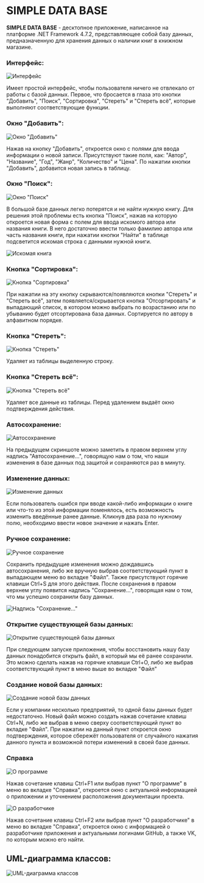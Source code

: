 # SIMPLE DATA BASE

**SIMPLE DATA BASE** - десктопное приложение, написанное на платформе .NET Framework 4.7.2, представляющее собой базу данных, 
предназначенную для хранения данных о наличии книг в книжном магазине.



### Интерфейс:
![Интерфейс](https://sun9-68.userapi.com/c853628/v853628022/2359bf/Ms32a8q11TE.jpg)

Имеет простой интерфейс, чтобы пользователя ничего не отвлекало от работы с базой данных. Первое, что бросается в глаза это кнопки 
"Добавить", "Поиск", "Сортировка", "Стереть" и "Стереть всё", которые выполняют соответствующие функции.

### Окно "Добавить":
![Окно "Добавить"](https://sun9-55.userapi.com/c858528/v858528015/1bdc90/fDxiv2SHrJI.jpg)

Нажав на кнопку "Добавить", откроется окно с полями для ввода информации о новой записи. Присутствуют такие поля, как: "Автор", 
"Название", "Год", "Жанр", "Количество" и "Цена". По нажатии кнопки "Добавить", добавится новая запись в таблицу.

### Окно "Поиск":
![Окно "Поиск"](https://sun9-61.userapi.com/c858528/v858528022/1beb18/j4m6Em4n1uM.jpg)

В большой базе данных легко потерятся и не найти нужную книгу. Для решения этой проблемы есть кнопка "Поиск", нажав на которую 
откроется новая форма с полем для ввода искомого автора или названия книги. В него достаточно ввести только фамилию автора или
часть названия книги, при нажатии кнопки "Найти" в таблице подсветится искомая строка с данными нужной книги.

![Искомая книга](https://sun9-13.userapi.com/c853628/v853628447/22f900/mrhQTfYiSJ0.jpg)

### Кнопка "Сортировка":
![Кнопка "Сортировка"](https://sun9-40.userapi.com/c853628/v853628447/22f909/9slP2CsMpKc.jpg)

При нажатии на эту кнопку скрываются/появляются кнопки "Стереть" и "Стереть всё", затем появляется/скрывается кнопка "Отсортировать" 
и выпадающий список, в котором можно выбрать по возрастанию или по убыванию будет отсортирована база данных. 
Сортируется по автору в алфавитном порядке.

### Кнопка "Стереть":
![Кнопка "Стереть"](https://sun9-61.userapi.com/c853628/v853628447/22f92e/7QG1eRkN8lY.jpg)

Удаляет из таблицы выделенную строку.

### Кнопка "Стереть всё":
![Кнопка "Стереть всё"](https://sun9-58.userapi.com/c853628/v853628022/235942/Bl8GNlEoFkE.jpg)

Удаляет все данные из таблицы. Перед удалением выдаёт окно подтверждения действия.

### Автосохранение:
![Автосохранение](https://sun9-44.userapi.com/c206624/v206624447/14b2cb/n_PZzzu7ndg.jpg)

На предыдущем скриншоте можно заметить в правом верхнем углу надпись "Автосохранение...", говорящую нам о том, что наши 
изменения в базе данных под защитой и сохраняются раз в минуту.

### Изменение данных:
![Изменение данных](https://sun9-39.userapi.com/c853628/v853628022/23590c/DFgWtf-0bQU.jpg)

Если пользователь ошибся при вводе какой-либо информации о книге или что-то из этой информации поменялось, есть возможность изменить 
введённые ранее данные. Кликнув два раза по нужному полю, необходимо ввести новое значение и нажать Enter.

### Ручное сохранение:
![Ручное сохранение](https://sun9-3.userapi.com/c853628/v853628447/22f94b/n8U3SfoY1nc.jpg)

Сохранить предыдущие изменения можно дождавшись автосохранения, либо же вручную выбрав соответствующий пункт в выпадающем меню во 
вкладке "Файл". Также присутствуют горячие клавиши Ctrl+S для этого действия. После сохранения в правом верхнем углу появится надпись
"Сохранение...", говорящая нам о том, что мы успешно сохранили базу данных.

![Надпись "Сохранение..."](https://sun9-60.userapi.com/c857020/v857020447/1c151e/ulJ3oCB0hEA.jpg)

### Открытие существующей базы данных:
![Открытие существующей базы данных](https://sun9-50.userapi.com/c853628/v853628447/22f954/3Z5ypF1ChGU.jpg)

При следующем запуске приложения, чтобы восстановить нашу базу данных понадобится открыть файл, в который мы её ранее сохранили. Это 
можно сделать нажав на горячие клавиши Ctrl+O, либо же выбрав соответствующий пункт в меню выше во вкладке "Файл"

### Создание новой базы данных:
![Создание новой базы данных](https://sun9-68.userapi.com/c853628/v853628447/22f95d/c-B4-w-cOJ4.jpg)

Если у компании несколько предприятий, то одной базы данных будет недостаточно. Новый файл можно создать нажав сочетание клавиш Ctrl+N, 
либо же выбрав в меню сверху соответствующий пункт во вкладке "Файл". При нажатии на данный пункт откроется окно подтверждения, которое 
сбережёт пользователя от случайного нажатия данного пункта и возможной потери изменений в своей базе данных.

### Справка
![О программе](https://sun9-68.userapi.com/c858528/v858528022/1beb4f/A1d3tQu5A-w.jpg)

Нажав сочетание клавиш Ctrl+F1 или выбрав пункт "О программе" в меню во вкладке "Справка", откроется окно с актуальной информацией о 
приложении и уточнением расположения документации проекта.

![О разработчике](https://sun9-64.userapi.com/c858528/v858528022/1beb56/-OWtrngOiiA.jpg)

Нажав сочетание клавиш Ctrl+F2 или выбрав пункт "О разработчике" в меню во вкладке "Справка", откроется окно с информацией о 
разработчике приложения и актуальными логинами GitHub, а также VK, по которым можно его найти.

## UML-диаграмма классов:

![UML-диаграмма классов](https://sun9-65.userapi.com/c853628/v853628022/2359b6/-YAh8gBjAnU.jpg)
